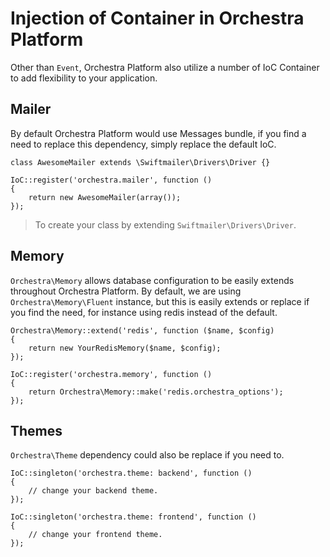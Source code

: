 # Injection of Container in Orchestra Platform

Other than `Event`, Orchestra Platform also utilize a number of IoC Container to add flexibility to your application.

<a name="mailer"></a>
## Mailer

By default Orchestra Platform would use Messages bundle, if you find a need to replace this dependency, simply replace the default IoC.

	class AwesomeMailer extends \Swiftmailer\Drivers\Driver {}

	IoC::register('orchestra.mailer', function ()
	{
		return new AwesomeMailer(array());
	});

> To create your class by extending `Swiftmailer\Drivers\Driver`.

<a name="memory"></a>
## Memory

`Orchestra\Memory` allows database configuration to be easily extends throughout Orchestra Platform. By default, we are using `Orchestra\Memory\Fluent` instance, but this is easily extends or replace if you find the need, for instance using redis instead of the default.

	Orchestra\Memory::extend('redis', function ($name, $config)
	{
		return new YourRedisMemory($name, $config);
	});
	
	IoC::register('orchestra.memory', function ()
	{
		return Orchestra\Memory::make('redis.orchestra_options');
	});

<a name="themes"></a>
## Themes

`Orchestra\Theme` dependency could also be replace if you need to.

	IoC::singleton('orchestra.theme: backend', function ()
	{
		// change your backend theme.
	});
	
	IoC::singleton('orchestra.theme: frontend', function ()
	{
		// change your frontend theme.
	});

	
